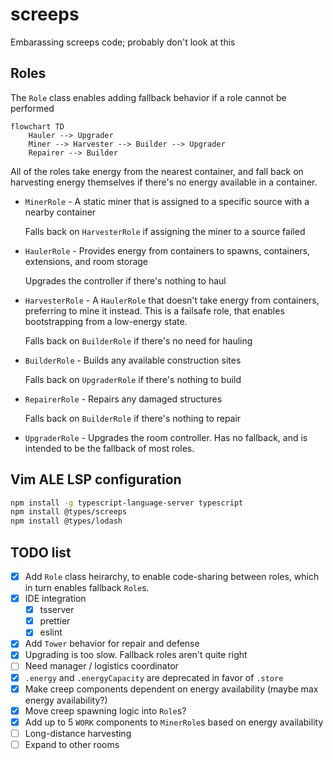 # screeps

Embarassing screeps code; probably don't look at this

## Roles

The `Role` class enables adding fallback behavior if a role cannot be performed

```mermaid
flowchart TD
    Hauler --> Upgrader
    Miner --> Harvester --> Builder --> Upgrader
    Repairer --> Builder
```

All of the roles take energy from the nearest container, and fall back on harvesting energy
themselves if there's no energy available in a container.

* `MinerRole` - A static miner that is assigned to a specific source with a nearby container

  Falls back on `HarvesterRole` if assigning the miner to a source failed
* `HaulerRole` - Provides energy from containers to spawns, containers, extensions, and room storage

  Upgrades the controller if there's nothing to haul
* `HarvesterRole` - A `HaulerRole` that doesn't take energy from containers, preferring to mine it
  instead. This is a failsafe role, that enables bootstrapping from a low-energy state.

  Falls back on `BuilderRole` if there's no need for hauling
* `BuilderRole` - Builds any available construction sites

  Falls back on `UpgraderRole` if there's nothing to build
* `RepairerRole` - Repairs any damaged structures

  Falls back on `BuilderRole` if there's nothing to repair
* `UpgraderRole` - Upgrades the room controller. Has no fallback, and is intended to be the fallback
  of most roles.

## Vim ALE LSP configuration

```sh
npm install -g typescript-language-server typescript
npm install @types/screeps
npm install @types/lodash
```

## TODO list

* [x] Add `Role` class heirarchy, to enable code-sharing between roles, which in turn enables
      fallback `Role`s.
* [x] IDE integration
  * [x] tsserver
  * [x] prettier
  * [x] eslint
* [x] Add `Tower` behavior for repair and defense
* [x] Upgrading is too slow. Fallback roles aren't quite right
* [ ] Need manager / logistics coordinator
* [x] `.energy` and `.energyCapacity` are deprecated in favor of `.store`
* [X] Make creep components dependent on energy availability (maybe max energy availability?)
* [X] Move creep spawning logic into `Role`s?
* [X] Add up to 5 `WORK` components to `MinerRole`s based on energy availability
* [ ] Long-distance harvesting
* [ ] Expand to other rooms
